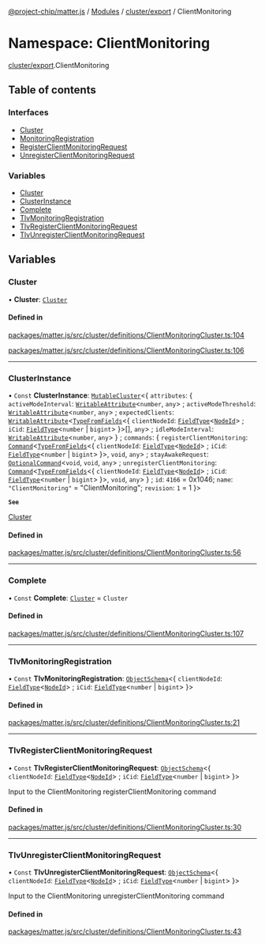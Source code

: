 [@project-chip/matter.js](../README.md) / [Modules](../modules.md) / [cluster/export](cluster_export.md) / ClientMonitoring

# Namespace: ClientMonitoring

[cluster/export](cluster_export.md).ClientMonitoring

## Table of contents

### Interfaces

- [Cluster](../interfaces/cluster_export.ClientMonitoring.Cluster.md)
- [MonitoringRegistration](../interfaces/cluster_export.ClientMonitoring.MonitoringRegistration.md)
- [RegisterClientMonitoringRequest](../interfaces/cluster_export.ClientMonitoring.RegisterClientMonitoringRequest.md)
- [UnregisterClientMonitoringRequest](../interfaces/cluster_export.ClientMonitoring.UnregisterClientMonitoringRequest.md)

### Variables

- [Cluster](cluster_export.ClientMonitoring.md#cluster)
- [ClusterInstance](cluster_export.ClientMonitoring.md#clusterinstance)
- [Complete](cluster_export.ClientMonitoring.md#complete)
- [TlvMonitoringRegistration](cluster_export.ClientMonitoring.md#tlvmonitoringregistration)
- [TlvRegisterClientMonitoringRequest](cluster_export.ClientMonitoring.md#tlvregisterclientmonitoringrequest)
- [TlvUnregisterClientMonitoringRequest](cluster_export.ClientMonitoring.md#tlvunregisterclientmonitoringrequest)

## Variables

### Cluster

• **Cluster**: [`Cluster`](../interfaces/cluster_export.ClientMonitoring.Cluster.md)

#### Defined in

[packages/matter.js/src/cluster/definitions/ClientMonitoringCluster.ts:104](https://github.com/project-chip/matter.js/blob/904d0c9b952b91f28a21803759c5e5c66ee4d272/packages/matter.js/src/cluster/definitions/ClientMonitoringCluster.ts#L104)

[packages/matter.js/src/cluster/definitions/ClientMonitoringCluster.ts:106](https://github.com/project-chip/matter.js/blob/904d0c9b952b91f28a21803759c5e5c66ee4d272/packages/matter.js/src/cluster/definitions/ClientMonitoringCluster.ts#L106)

___

### ClusterInstance

• `Const` **ClusterInstance**: [`MutableCluster`](../interfaces/cluster_export.MutableCluster-1.md)\<\{ `attributes`: \{ `activeModeInterval`: [`WritableAttribute`](../interfaces/cluster_export.WritableAttribute.md)\<`number`, `any`\> ; `activeModeThreshold`: [`WritableAttribute`](../interfaces/cluster_export.WritableAttribute.md)\<`number`, `any`\> ; `expectedClients`: [`WritableAttribute`](../interfaces/cluster_export.WritableAttribute.md)\<[`TypeFromFields`](tlv_export.md#typefromfields)\<\{ `clientNodeId`: [`FieldType`](../interfaces/tlv_export.FieldType.md)\<[`NodeId`](datatype_export.md#nodeid)\> ; `iCid`: [`FieldType`](../interfaces/tlv_export.FieldType.md)\<`number` \| `bigint`\>  }\>[], `any`\> ; `idleModeInterval`: [`WritableAttribute`](../interfaces/cluster_export.WritableAttribute.md)\<`number`, `any`\>  } ; `commands`: \{ `registerClientMonitoring`: [`Command`](../interfaces/cluster_export.Command.md)\<[`TypeFromFields`](tlv_export.md#typefromfields)\<\{ `clientNodeId`: [`FieldType`](../interfaces/tlv_export.FieldType.md)\<[`NodeId`](datatype_export.md#nodeid)\> ; `iCid`: [`FieldType`](../interfaces/tlv_export.FieldType.md)\<`number` \| `bigint`\>  }\>, `void`, `any`\> ; `stayAwakeRequest`: [`OptionalCommand`](../interfaces/cluster_export.OptionalCommand.md)\<`void`, `void`, `any`\> ; `unregisterClientMonitoring`: [`Command`](../interfaces/cluster_export.Command.md)\<[`TypeFromFields`](tlv_export.md#typefromfields)\<\{ `clientNodeId`: [`FieldType`](../interfaces/tlv_export.FieldType.md)\<[`NodeId`](datatype_export.md#nodeid)\> ; `iCid`: [`FieldType`](../interfaces/tlv_export.FieldType.md)\<`number` \| `bigint`\>  }\>, `void`, `any`\>  } ; `id`: ``4166`` = 0x1046; `name`: ``"ClientMonitoring"`` = "ClientMonitoring"; `revision`: ``1`` = 1 }\>

**`See`**

[Cluster](cluster_export.ClientMonitoring.md#cluster)

#### Defined in

[packages/matter.js/src/cluster/definitions/ClientMonitoringCluster.ts:56](https://github.com/project-chip/matter.js/blob/904d0c9b952b91f28a21803759c5e5c66ee4d272/packages/matter.js/src/cluster/definitions/ClientMonitoringCluster.ts#L56)

___

### Complete

• `Const` **Complete**: [`Cluster`](../interfaces/cluster_export.ClientMonitoring.Cluster.md) = `Cluster`

#### Defined in

[packages/matter.js/src/cluster/definitions/ClientMonitoringCluster.ts:107](https://github.com/project-chip/matter.js/blob/904d0c9b952b91f28a21803759c5e5c66ee4d272/packages/matter.js/src/cluster/definitions/ClientMonitoringCluster.ts#L107)

___

### TlvMonitoringRegistration

• `Const` **TlvMonitoringRegistration**: [`ObjectSchema`](../classes/tlv_export.ObjectSchema.md)\<\{ `clientNodeId`: [`FieldType`](../interfaces/tlv_export.FieldType.md)\<[`NodeId`](datatype_export.md#nodeid)\> ; `iCid`: [`FieldType`](../interfaces/tlv_export.FieldType.md)\<`number` \| `bigint`\>  }\>

#### Defined in

[packages/matter.js/src/cluster/definitions/ClientMonitoringCluster.ts:21](https://github.com/project-chip/matter.js/blob/904d0c9b952b91f28a21803759c5e5c66ee4d272/packages/matter.js/src/cluster/definitions/ClientMonitoringCluster.ts#L21)

___

### TlvRegisterClientMonitoringRequest

• `Const` **TlvRegisterClientMonitoringRequest**: [`ObjectSchema`](../classes/tlv_export.ObjectSchema.md)\<\{ `clientNodeId`: [`FieldType`](../interfaces/tlv_export.FieldType.md)\<[`NodeId`](datatype_export.md#nodeid)\> ; `iCid`: [`FieldType`](../interfaces/tlv_export.FieldType.md)\<`number` \| `bigint`\>  }\>

Input to the ClientMonitoring registerClientMonitoring command

#### Defined in

[packages/matter.js/src/cluster/definitions/ClientMonitoringCluster.ts:30](https://github.com/project-chip/matter.js/blob/904d0c9b952b91f28a21803759c5e5c66ee4d272/packages/matter.js/src/cluster/definitions/ClientMonitoringCluster.ts#L30)

___

### TlvUnregisterClientMonitoringRequest

• `Const` **TlvUnregisterClientMonitoringRequest**: [`ObjectSchema`](../classes/tlv_export.ObjectSchema.md)\<\{ `clientNodeId`: [`FieldType`](../interfaces/tlv_export.FieldType.md)\<[`NodeId`](datatype_export.md#nodeid)\> ; `iCid`: [`FieldType`](../interfaces/tlv_export.FieldType.md)\<`number` \| `bigint`\>  }\>

Input to the ClientMonitoring unregisterClientMonitoring command

#### Defined in

[packages/matter.js/src/cluster/definitions/ClientMonitoringCluster.ts:43](https://github.com/project-chip/matter.js/blob/904d0c9b952b91f28a21803759c5e5c66ee4d272/packages/matter.js/src/cluster/definitions/ClientMonitoringCluster.ts#L43)
